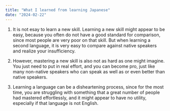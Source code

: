 ```yaml
---
title: "What I learned from learning Japanese"
date: "2024-02-22"
---
```


1. It is not esay to learn a new skill. Learning a new skill might appear to be easy, because you often do not have a good standard for comparison, since most people are very poor on that skill. But when learning a second language, it is very easy to compare against native speakers and realize your insufficiency.

2. However, mastering a new skill is also not as hard as one might imagine. You just need to put in real effort, and you can become pro, just like many non-native speakers who can speak as well as or even better than native speakers.

3. Learning a language can be a disheartening process, since for the most time, you are struggling with something that a great number of people had mastered effortlessly, and it might appear to have no utility, especially if that language is not English.
